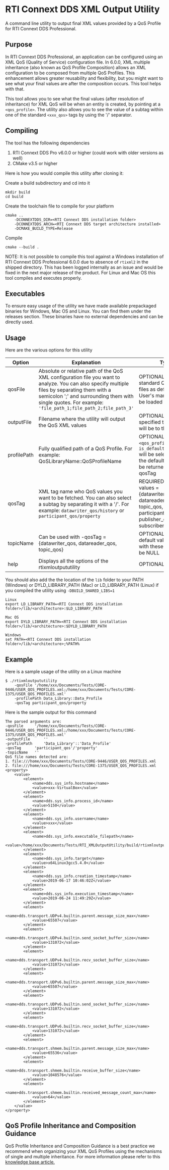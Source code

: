 # RTI Connext DDS XML Output Utility
A command line utility to output final XML values provided by a QoS Profile for RTI Connext DDS Professional.

## Purpose
In RTI Connext DDS Professional, an application can be configured using an XML QoS (Quality of Service) configuration file. In 6.0.0, XML multiple inheritance (also known as QoS Profile Composition) allows an XML configuration to be composed from multiple QoS Profiles. This enhancement allows greater reusability and flexibility, but you might want to see what your final values are after the composition occurs. This tool helps with that.

This tool allows you to see what the final values (after resolution of inheritance) for XML QoS will be when an entity is created, by pointing at a ``` <qos_profile> ```. The utility also allows you to see the value of a subtag within one of the standard ``` <xxx_qos> ``` tags by using the '/' separator.

## Compiling
The tool has the following dependencies
1. RTI Connext DDS Pro v6.0.0 or higher (could work with older versions as well)
2. CMake v3.5 or higher

Here is how you would compile this utility after cloning it:

Create a build subdirectory and cd into it
```
mkdir build
cd build
```
Create the toolchain file to compile for your platform
```
cmake .. 
    -DCONNEXTDDS_DIR=<RTI Connext DDS installation folder> 
    -DCONNEXTDDS_ARCH=<RTI Connext DDS target architecture installed>
    -DCMAKE_BUILD_TYPE=Release
```
Compile
```
cmake --build .
```
NOTE: It is not possible to compile this tool against a Windows installation of RTI Connext DDS Professional 6.0.0 due to absence of ``` rtixml2 ``` in the shipped directory. This has been logged internally as an issue and would be fixed in the next major release of the product. For Linux and Mac OS this tool compiles and executes properly.

## Executables
To ensure easy usage of the utility we have made available prepackaged binaries for Windows, Mac OS and Linux. You can find them under the releases section. These binaries have no external dependencies and can be directly used.

## Usage
Here are the various options for this utility

| Option | Explanation | Type |
|--------------|---------------------------------------------------------------------------------------------------------------------------------------------------------------------------|------------------------------------------------------------------------------------------------------------------|
| qosFile | Absolute or relative path of the QoS XML configuration file you want to analyze. You can also specify multiple files by separating them with a semicolon ';' and surrounding them with single quotes. For example: ``` 'file_path_1;file_path_2;file_path_3' ``` | OPTIONAL: The standard QoS XML files as defined in the User's manual will still be loaded |
| outputFile | Filename where the utility will output the QoS XML values | OPTIONAL: If not specified the output will be to the console |
| profilePath | Fully qualified path of a QoS Profile. For example: QoSLibraryName::QoSProfileName | OPTIONAL: The ``` <qos_profile>``` with ``` is_default_qos="true" ``` will be selected OR the default values will be returned for the -qosTag |
| qosTag | XML tag name who QoS values you want to be fetched. You can also select a subtag by separating it with a '/'. For example: ``` datawriter_qos/history ``` or ``` participant_qos/property ``` | REQUIRED: Allowed values = {datawriter_qos, datareader_qos, topic_qos, participant_qos, publisher_qos, subscriber_qos} |
| topicName | Can be used with -qosTag = {datawriter_qos, datareader_qos, topic_qos} | OPTIONAL: The default value used with these types will be NULL |
| help | Displays all the options of the rtixmloutpututility | OPTIONAL |

You should also add the the location of the ``` lib ``` folder to your PATH (Windows) or DYLD_LIBRARY_PATH (Mac) or LD_LIBRARY_PATH (Linux) if you compiled the utility using ``` -DBUILD_SHARED_LIBS=1 ```

```
Linux
export LD_LIBRARY_PATH=<RTI Connext DDS installation folder>/lib/<architecture>:$LD_LIBRARY_PATH

Mac OS
export DYLD_LIBRARY_PATH=<RTI Connext DDS installation folder>/lib/<architecture>:$DYLD_LIBRARY_PATH

Windows
set PATH=<RTI Connext DDS installation folder>/lib/<architecture>;%PATH%
```

## Example
Here is a sample usage of the utility on a Linux machine
```
$ ./rtixmloutpututility 
    -qosFile '/home/xxx/Documents/Tests/CORE-9446/USER_QOS_PROFILES.xml;/home/xxx/Documents/Tests/CORE-1375/USER_QOS_PROFILES.xml'
    -profilePath Data_Library::Data_Profile 
    -qosTag participant_qos/property
```
Here is the sample output for this command
```
The parsed arguments are: 
-qosFile 	 '/home/xxx/Documents/Tests/CORE-9446/USER_QOS_PROFILES.xml;/home/xxx/Documents/Tests/CORE-1375/USER_QOS_PROFILES.xml' 
-outputFile 	 '' 
-profilePath 	 'Data_Library'::'Data_Profile' 
-qosTag 	 'participant_qos'/'property' 
-topicName 	 '' 
QoS file names detected are: 
1. file:///home/xxx/Documents/Tests/CORE-9446/USER_QOS_PROFILES.xml 
2. file:///home/xxx/Documents/Tests/CORE-1375/USER_QOS_PROFILES.xml 
<property>
    <value>
        <element>
            <name>dds.sys_info.hostname</name>
            <value>xxx-VirtualBox</value>
        </element>
        <element>
            <name>dds.sys_info.process_id</name>
            <value>5150</value>
        </element>
        <element>
            <name>dds.sys_info.username</name>
            <value>xxx</value>
        </element>
        <element>
            <name>dds.sys_info.executable_filepath</name>
            <value>/home/xxx/Documents/Tests/RTI_XMLOutputUtility/build/rtixmloutpututility</value>
        </element>
        <element>
            <name>dds.sys_info.target</name>
            <value>x64Linux3gcc5.4.0</value>
        </element>
        <element>
            <name>dds.sys_info.creation_timestamp</name>
            <value>2019-06-17 10:46:02Z</value>
        </element>
        <element>
            <name>dds.sys_info.execution_timestamp</name>
            <value>2019-06-24 11:49:29Z</value>
        </element>
        <element>
            <name>dds.transport.UDPv4.builtin.parent.message_size_max</name>
            <value>65507</value>
        </element>
        <element>
            <name>dds.transport.UDPv4.builtin.send_socket_buffer_size</name>
            <value>131072</value>
        </element>
        <element>
            <name>dds.transport.UDPv4.builtin.recv_socket_buffer_size</name>
            <value>131072</value>
        </element>
        <element>
            <name>dds.transport.UDPv6.builtin.parent.message_size_max</name>
            <value>65507</value>
        </element>
        <element>
            <name>dds.transport.UDPv6.builtin.send_socket_buffer_size</name>
            <value>131072</value>
        </element>
        <element>
            <name>dds.transport.UDPv6.builtin.recv_socket_buffer_size</name>
            <value>131072</value>
        </element>
        <element>
            <name>dds.transport.shmem.builtin.parent.message_size_max</name>
            <value>65536</value>
        </element>
        <element>
            <name>dds.transport.shmem.builtin.receive_buffer_size</name>
            <value>1048576</value>
        </element>
        <element>
            <name>dds.transport.shmem.builtin.received_message_count_max</name>
            <value>64</value>
        </element>
    </value>
</property>
```

## QoS Profile Inheritance and Composition Guidance
QoS Profile Inheritance and Composition Guidance is a best practice we recommend when organizing your XML QoS Profiles using the mechanisms of single and multiple inheritance. For more information please refer to this [knowledge base article.](https://community.rti.com/best-practices/qos-profile-inheritance-and-composition-guidance "QoS Profile Inheritance and Composition Guidance")
